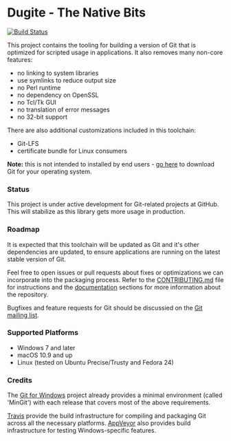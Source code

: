 # Dugite - The Native Bits

[![Build Status](https://api.travis-ci.com/desktop/dugite-native.svg?token=vdtkHSqgzNMgfyZkfVbP&branch=master)](https://travis-ci.com/desktop/dugite-native)

This project contains the tooling for building a version of Git that is optimized for
scripted usage in applications. It also removes many non-core features:

 - no linking to system libraries
 - use symlinks to reduce output size
 - no Perl runtime
 - no dependency on OpenSSL
 - no Tcl/Tk GUI
 - no translation of error messages
 - no 32-bit support

There are also additional customizations included in this toolchain:

 - Git-LFS
 - certificate bundle for Linux consumers

**Note:** this is not intended to installed by end users - [go here](https://git-scm.com/)
to download Git for your operating system.

### Status

This project is under active development for Git-related projects at GitHub. This will stabilize as this library gets more usage in production.

### Roadmap

It is expected that this toolchain will be updated as Git and it's other dependencies are updated, to ensure applications are running on the latest
stable version of Git.

Feel free to open issues or pull requests about fixes or optimizations we can incorporate
into the packaging process. Refer to the [CONTRIBUTING.md](./CONTRIBUTING.md) file for instructions and the [documentation](./docs/) sections for more information about the repository.

Bugfixes and feature requests for Git should be discussied on the [Git mailing list](https://git.wiki.kernel.org/index.php/GitCommunity).

### Supported Platforms

 - Windows 7 and later
 - macOS 10.9 and up
 - Linux (tested on Ubuntu Precise/Trusty and Fedora 24)

### Credits

The [Git for Windows](https://git-for-windows.github.io) project already
provides a minimal environment (called 'MinGit') with each release that covers
most of the above requirements.

[Travis](https://travis-ci.org/) provide the build infrastructure for compiling and packaging Git across all the necessary platforms. [AppVeyor](https://appveyor.com/) also provides build infrastructure for testing Windows-specific features.
